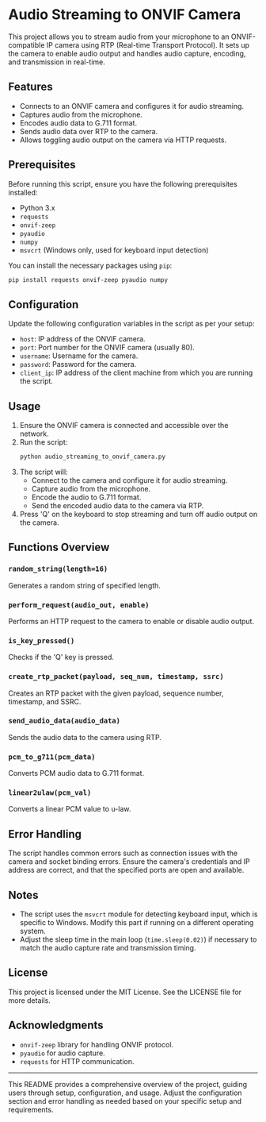 # Audio Streaming to ONVIF Camera

This project allows you to stream audio from your microphone to an ONVIF-compatible IP camera using RTP (Real-time Transport Protocol). It sets up the camera to enable audio output and handles audio capture, encoding, and transmission in real-time. 

## Features
- Connects to an ONVIF camera and configures it for audio streaming.
- Captures audio from the microphone.
- Encodes audio data to G.711 format.
- Sends audio data over RTP to the camera.
- Allows toggling audio output on the camera via HTTP requests.

## Prerequisites
Before running this script, ensure you have the following prerequisites installed:
- Python 3.x
- `requests`
- `onvif-zeep`
- `pyaudio`
- `numpy`
- `msvcrt` (Windows only, used for keyboard input detection)

You can install the necessary packages using `pip`:
```sh
pip install requests onvif-zeep pyaudio numpy
```

## Configuration
Update the following configuration variables in the script as per your setup:
- `host`: IP address of the ONVIF camera.
- `port`: Port number for the ONVIF camera (usually 80).
- `username`: Username for the camera.
- `password`: Password for the camera.
- `client_ip`: IP address of the client machine from which you are running the script.

## Usage
1. Ensure the ONVIF camera is connected and accessible over the network.
2. Run the script:
   ```sh
   python audio_streaming_to_onvif_camera.py
   ```
3. The script will:
   - Connect to the camera and configure it for audio streaming.
   - Capture audio from the microphone.
   - Encode the audio to G.711 format.
   - Send the encoded audio data to the camera via RTP.
4. Press 'Q' on the keyboard to stop streaming and turn off audio output on the camera.

## Functions Overview
### `random_string(length=16)`
Generates a random string of specified length.

### `perform_request(audio_out, enable)`
Performs an HTTP request to the camera to enable or disable audio output.

### `is_key_pressed()`
Checks if the 'Q' key is pressed.

### `create_rtp_packet(payload, seq_num, timestamp, ssrc)`
Creates an RTP packet with the given payload, sequence number, timestamp, and SSRC.

### `send_audio_data(audio_data)`
Sends the audio data to the camera using RTP.

### `pcm_to_g711(pcm_data)`
Converts PCM audio data to G.711 format.

### `linear2ulaw(pcm_val)`
Converts a linear PCM value to u-law.

## Error Handling
The script handles common errors such as connection issues with the camera and socket binding errors. Ensure the camera's credentials and IP address are correct, and that the specified ports are open and available.

## Notes
- The script uses the `msvcrt` module for detecting keyboard input, which is specific to Windows. Modify this part if running on a different operating system.
- Adjust the sleep time in the main loop (`time.sleep(0.02)`) if necessary to match the audio capture rate and transmission timing.

## License
This project is licensed under the MIT License. See the LICENSE file for more details.

## Acknowledgments
- `onvif-zeep` library for handling ONVIF protocol.
- `pyaudio` for audio capture.
- `requests` for HTTP communication.

---

This README provides a comprehensive overview of the project, guiding users through setup, configuration, and usage. Adjust the configuration section and error handling as needed based on your specific setup and requirements.
